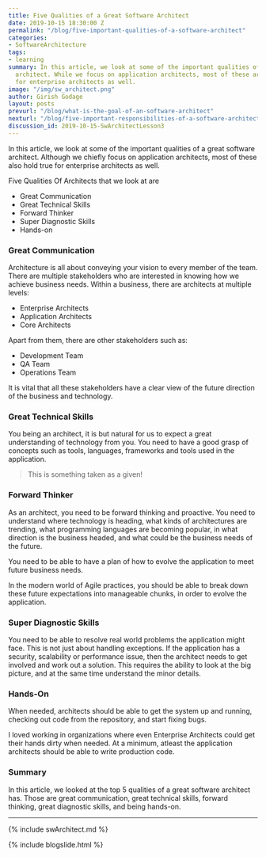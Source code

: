 ```yaml
---
title: Five Qualities of a Great Software Architect
date: 2019-10-15 18:30:00 Z
permalink: "/blog/five-important-qualities-of-a-software-architect"
categories:
- SoftwareArchitecture
tags:
- learning
summary: In this article, we look at some of the important qualities of a great software
  architect. While we focus on application architects, most of these are applicable
  for enterprise architects as well.
image: "/img/sw_architect.png"
author: Girish Godage
layout: posts
prevurl: "/blog/what-is-the-goal-of-an-software-architect"
nexturl: "/blog/five-important-responsibilities-of-a-software-architect"
discussion_id: 2019-10-15-SwArchitectLesson3
---
```


In this article, we look at some of the important qualities of a great software architect. Although we chiefly focus on application architects, most of these also hold true for enterprise architects as well.

Five Qualities Of Architects that we look at are
- Great Communication
- Great Technical Skills
- Forward Thinker
- Super Diagnostic Skills
- Hands-on

### Great Communication

Architecture is all about conveying your vision to every member of the team. There are multiple stakeholders who are interested in knowing how we achieve business needs. Within a business, there are architects at multiple levels:

* Enterprise Architects
* Application Architects
* Core Architects

Apart from them, there are other stakeholders such as:

* Development Team
* QA Team
* Operations Team

It is vital that all these stakeholders have a clear view of the future direction of the business and technology.

### Great Technical Skills

You being an architect, it is but natural for us to expect a great understanding of technology from you. You need to have a good grasp of concepts such as tools, languages, frameworks and tools used in the application. 

> This is something taken as a given!

### Forward Thinker

As an architect, you need to be forward thinking and proactive. You need to understand where technology is heading, what kinds of architectures are trending, what programming languages are becoming popular, in what direction is the business headed, and what could be the business needs of the future. 

You need to be able to have a plan of how to evolve the application to meet future business needs. 

In the modern world of Agile practices, you should be able to break down these future expectations into manageable chunks, in order to evolve the application.  

### Super Diagnostic Skills

You need to be able to resolve real world problems the application might face. This is not just about handling exceptions. If the application has a security, scalability or performance issue, then the architect needs to get involved and work out a solution. This requires the ability to look at the big picture, and at the same time understand the minor details. 

### Hands-On

When needed, architects should be able to get the system up and running, checking out code from the repository, and start fixing bugs. 

I loved working in organizations where even Enterprise Architects could get their hands dirty when needed. At a minimum, atleast the application architects should be able to write production code. 


### Summary

In this article, we looked at the top 5 qualities of a great software architect has. Those are great communication, great technical skills, forward thinking, great diagnostic skills, and being hands-on.


---
{% include swArchitect.md %}


{% include blogslide.html %}

